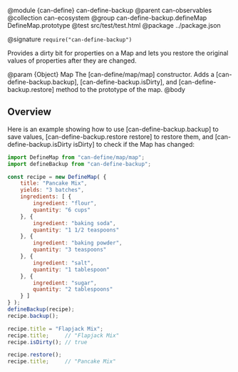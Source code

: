 @module {can-define} can-define-backup
@parent can-observables
@collection can-ecosystem
@group can-define-backup.defineMap DefineMap.prototype
@test src/test/test.html
@package ../package.json

@signature `require("can-define-backup")`

Provides a dirty bit for properties on a Map and lets you restore the original values of properties after they are changed.

@param {Object} Map The [can-define/map/map] constructor. Adds a [can-define-backup.backup], [can-define-backup.isDirty], and [can-define-backup.restore] method to the prototype of the map.
@body


## Overview

Here is an example showing how to use [can-define-backup.backup] to save values,
[can-define-backup.restore restore] to restore them, and [can-define-backup.isDirty isDirty] to check if the Map has changed:

```js
import DefineMap from "can-define/map/map";
import defineBackup from "can-define-backup";

const recipe = new DefineMap( {
	title: "Pancake Mix",
	yields: "3 batches",
	ingredients: [ {
		ingredient: "flour",
		quantity: "6 cups"
	}, {
		ingredient: "baking soda",
		quantity: "1 1/2 teaspoons"
	}, {
		ingredient: "baking powder",
		quantity: "3 teaspoons"
	}, {
		ingredient: "salt",
		quantity: "1 tablespoon"
	}, {
		ingredient: "sugar",
		quantity: "2 tablespoons"
	} ]
} );
defineBackup(recipe);
recipe.backup();

recipe.title = "Flapjack Mix";
recipe.title;     // "Flapjack Mix"
recipe.isDirty(); // true

recipe.restore();
recipe.title;     // "Pancake Mix"
```
